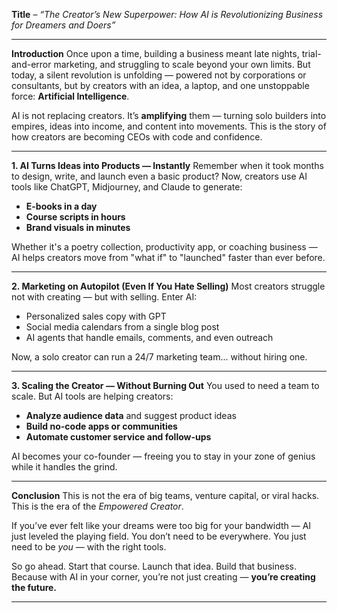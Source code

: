 **Title** – *“The Creator’s New Superpower: How AI is Revolutionizing Business for Dreamers and Doers”*

---

**Introduction**
Once upon a time, building a business meant late nights, trial-and-error marketing, and struggling to scale beyond your own limits. But today, a silent revolution is unfolding — powered not by corporations or consultants, but by creators with an idea, a laptop, and one unstoppable force: **Artificial Intelligence**.

AI is not replacing creators. It’s **amplifying** them — turning solo builders into empires, ideas into income, and content into movements. This is the story of how creators are becoming CEOs with code and confidence.

---

**1. AI Turns Ideas into Products — Instantly**
Remember when it took months to design, write, and launch even a basic product? Now, creators use AI tools like ChatGPT, Midjourney, and Claude to generate:

* **E-books in a day**
* **Course scripts in hours**
* **Brand visuals in minutes**

Whether it's a poetry collection, productivity app, or coaching business — AI helps creators move from "what if" to "launched" faster than ever before.

---

**2. Marketing on Autopilot (Even If You Hate Selling)**
Most creators struggle not with creating — but with selling. Enter AI:

* Personalized sales copy with GPT
* Social media calendars from a single blog post
* AI agents that handle emails, comments, and even outreach

Now, a solo creator can run a 24/7 marketing team... without hiring one.

---

**3. Scaling the Creator — Without Burning Out**
You used to need a team to scale. But AI tools are helping creators:

* **Analyze audience data** and suggest product ideas
* **Build no-code apps or communities**
* **Automate customer service and follow-ups**

AI becomes your co-founder — freeing you to stay in your zone of genius while it handles the grind.

---

**Conclusion**
This is not the era of big teams, venture capital, or viral hacks.
This is the era of the *Empowered Creator*.

If you’ve ever felt like your dreams were too big for your bandwidth — AI just leveled the playing field. You don’t need to be everywhere. You just need to be *you* — with the right tools.

So go ahead. Start that course. Launch that idea. Build that business.
Because with AI in your corner, you’re not just creating —
**you’re creating the future.**

---


